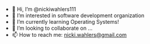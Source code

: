 - 👋 Hi, I’m @nickiwahlers111
- 👀 I’m interested in software development organization
- 🌱 I’m currently learning Operating Systems!
- 💞️ I’m looking to collaborate on ...
- 📫 How to reach me:  nicki.wahlers@gmail.com

<!---
nickiwahlers111/nickiwahlers111 is a ✨ special ✨ repository because its `README.md` (this file) appears on your GitHub profile.
You can click the Preview link to take a look at your changes.
--->
